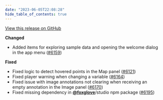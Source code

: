 ```yaml
---
date: "2023-06-05T22:08:28"
hide_table_of_contents: true
---
```

[View this release on GitHub](https://github.com/foxglove/studio/releases/tag/v1.56.0)

**Changed**
- Added items for exploring sample data and opening the welcome dialog in the app menu ([#6159](https://github.com/foxglove/studio/pull/6159))

**Fixed**
- Fixed logic to detect hovered points in the Map panel ([#6121](https://github.com/foxglove/studio/pull/6121))
- Fixed player warning when changing a variable ([#6164](https://github.com/foxglove/studio/pull/6164))
- Fixed issue with image annotations not clearing when receiving an empty annotation in the Image panel ([#6170](https://github.com/foxglove/studio/pull/6170))
- Fixed missing dependency in [**@foxglove**](https://github.com/foxglove)/studio npm package ([#6195](https://github.com/foxglove/studio/pull/6195))